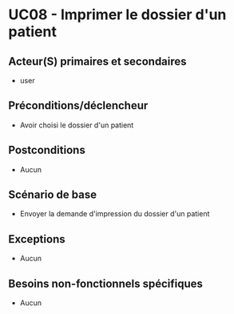 # UC08 - Imprimer le dossier d'un patient

## Acteur(S) primaires et secondaires

* user

## Préconditions/déclencheur

* Avoir choisi le dossier d'un patient

## Postconditions

* Aucun

## Scénario de base

* Envoyer la demande d'impression du dossier d'un patient

## Exceptions

* Aucun

## Besoins non-fonctionnels spécifiques

* Aucun
